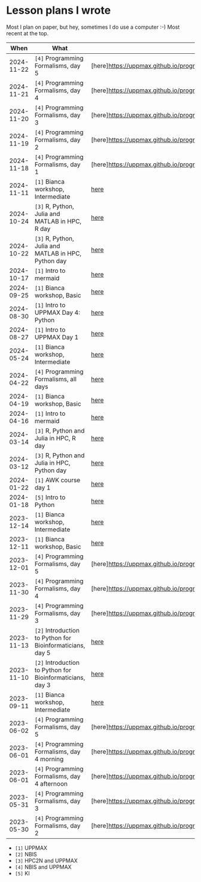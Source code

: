 # Lesson plans I wrote

Most I plan on paper, but hey, sometimes I do use a computer :-)
Most recent at the top.

When      |What                                                      |URL
----------|----------------------------------------------------------|-----
2024-11-22|`[4]` Programming Formalisms, day 5                       |[here]<https://uppmax.github.io/programming_formalisms/lesson_plans/2024_autumn/20241122_richel/>)
2024-11-21|`[4]` Programming Formalisms, day 4                       |[here]<https://uppmax.github.io/programming_formalisms/lesson_plans/2024_autumn/20241121_richel/>)
2024-11-20|`[4]` Programming Formalisms, day 3                       |[here]<https://uppmax.github.io/programming_formalisms/lesson_plans/2024_autumn/20241120_richel/>)
2024-11-19|`[4]` Programming Formalisms, day 2                       |[here]<https://uppmax.github.io/programming_formalisms/lesson_plans/2024_autumn/20241119_richel/>)
2024-11-18|`[4]` Programming Formalisms, day 1                       |[here]<https://uppmax.github.io/programming_formalisms/lesson_plans/2024_autumn/20241118_richel/>)
2024-11-11|`[1]` Bianca workshop, Intermediate                       |[here](https://github.com/UPPMAX/bianca_workshops/blob/main/lesson_plans/20241111/20241111_richel.md)
2024-10-24|`[3]` R, Python, Julia and MATLAB in HPC, R day           |[here](https://github.com/UPPMAX/R-python-julia-matlab-HPC/tree/main/lesson_plans/20241024_richel/README.md)
2024-10-22|`[3]` R, Python, Julia and MATLAB in HPC, Python day      |[here](https://github.com/UPPMAX/R-python-julia-matlab-HPC/tree/main/lesson_plans/20241022_richel/README.md)
2024-10-17|`[1]` Intro to mermaid                                    |[here](https://github.com/richelbilderbeek/lesson_mermaid/blob/master/lesson_plans/20241017/README.md)
2024-09-25|`[1]` Bianca workshop, Basic                              |[here](https://github.com/UPPMAX/bianca_workshops/blob/main/lesson_plans/20240925/20240925_richel.md)
2024-08-30|`[1]` Intro to UPPMAX Day 4: Python                       |[here](https://github.com/UPPMAX/uppmax_intro_python/blob/main/lesson_plans/20240830/README.md)
2024-08-27|`[1]` Intro to UPPMAX Day 1                               |[here](https://uppmax.github.io/uppmax_intro_day_1/lesson_plans/20240827/20240827_richel/)
2024-05-24|`[1]` Bianca workshop, Intermediate                       |[here](https://github.com/UPPMAX/bianca_workshops/blob/main/lesson_plans/20240524/20240524_richel.md)
2024-04-22|`[4]` Programming Formalisms, all days                    |[here](https://uppmax.github.io/programming_formalisms/lesson_plans/2024_summer/richel/)
2024-04-19|`[1]` Bianca workshop, Basic                              |[here](https://github.com/UPPMAX/bianca_workshops/blob/main/lesson_plans/20240419/20240419_richel.md)
2024-04-16|`[1]` Intro to mermaid                                    |[here](https://github.com/richelbilderbeek/lesson_mermaid/blob/master/lesson_plans/20240416/README.md)
2024-03-14|`[3]` R, Python and Julia in HPC, R day                   |[here](https://github.com/UPPMAX/R-python-julia-matlab-HPC/tree/main/lesson_plans/20240314_richel/README.md)
2024-03-12|`[3]` R, Python and Julia in HPC, Python day              |[here](https://github.com/UPPMAX/R-python-julia-matlab-HPC/tree/main/lesson_plans/20240312_richel/README.md)
2024-01-22|`[1]` AWK course day 1                                    |[here](https://github.com/richelbilderbeek/awk_course/blob/master/lesson_plans/20240122/README.md)
2024-01-18|`[5]` Intro to Python                                     |[here](https://github.com/UPPMAX/uppmax_intro_python/blob/main/lesson_plans/20240118/README.md)
2023-12-14|`[1]` Bianca workshop, Intermediate                       |[here](https://github.com/UPPMAX/bianca_workshops/blob/main/lesson_plans/20231214/20231214_richel.md)
2023-12-11|`[1]` Bianca workshop, Basic                              |[here](https://github.com/UPPMAX/bianca_workshops/blob/main/lesson_plans/20231211/20231211_richel.md)
2023-12-01|`[4]` Programming Formalisms, day 5                       |[here]<https://uppmax.github.io/programming_formalisms/lesson_plans/2023_autumn/day_5_lesson_plan/>)
2023-11-30|`[4]` Programming Formalisms, day 4                       |[here]<https://uppmax.github.io/programming_formalisms/lesson_plans/2023_autumn/day_4_lesson_plan/>)
2023-11-29|`[4]` Programming Formalisms, day 3                       |[here]<https://uppmax.github.io/programming_formalisms/lesson_plans/2023_autumn/day_3_lesson_plan/>)
2023-11-13|`[2]` Introduction to Python for Bioinformaticians, day 5 |[here](https://github.com/NBISweden/workshop-python/blob/ht23/lesson_plans/day_5/20231113_richel.md)
2023-11-10|`[2]` Introduction to Python for Bioinformaticians, day 3 |[here](https://github.com/NBISweden/workshop-python/blob/ht23/lesson_plans/day_3/20231110_richel.md)
2023-09-11|`[1]` Bianca workshop, Intermediate                       |[here](https://github.com/UPPMAX/bianca_workshops/blob/main/lesson_plans/20230911/20230911_richel.md)
2023-06-02|`[4]` Programming Formalisms, day 5                       |[here]<https://uppmax.github.io/programming_formalisms/lesson_plans/2023_summer/day_5_2/>)
2023-06-01|`[4]` Programming Formalisms, day 4 morning               |[here]<https://uppmax.github.io/programming_formalisms/lesson_plans/2023_summer/day_4_1/>)
2023-06-01|`[4]` Programming Formalisms, day 4 afternoon             |[here]<https://uppmax.github.io/programming_formalisms/lesson_plans/2023_summer/day_4_2/>)
2023-05-31|`[4]` Programming Formalisms, day 3                       |[here]<https://uppmax.github.io/programming_formalisms/lesson_plans/2023_summer/day_3_2/>)
2023-05-30|`[4]` Programming Formalisms, day 2                       |[here]<https://uppmax.github.io/programming_formalisms/lesson_plans/2023_summer/day_2_2/>)

- `[1]` UPPMAX
- `[2]` NBIS
- `[3]` HPC2N and UPPMAX
- `[4]` NBIS and UPPMAX
- `[5]` KI
